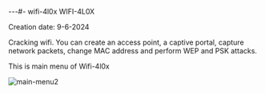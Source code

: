 ---#- wifi-4l0x
WIFI-4L0X

Creation date: 9-6-2024

Cracking wifi.
You can create an access point, a captive portal, capture network packets, change MAC address and perform WEP and PSK attacks.

This is main menu of Wifi-4l0x

![main-menu2](https://github.com/alonsso97/wifi-4l0x/assets/173309286/14466284-6534-4b0d-aac4-b0a866c96348)
